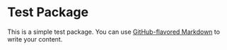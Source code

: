 # Test Package

This is a simple test package. You can use
[GitHub-flavored Markdown](https://guides.github.com/features/mastering-markdown/)
to write your content.
